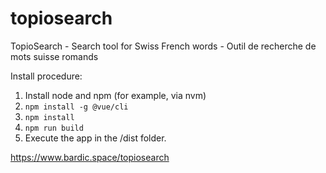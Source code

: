 # topiosearch

TopioSearch - Search tool for Swiss French words - Outil de recherche de mots suisse romands

Install procedure:
1. Install node and npm (for example, via nvm)
2. `npm install -g @vue/cli`
3. `npm install`
4. `npm run build`
5. Execute the app in the /dist folder.

https://www.bardic.space/topiosearch
